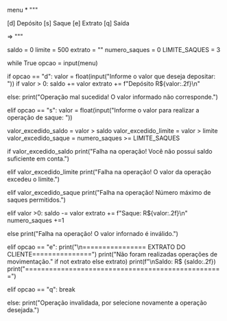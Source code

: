 menu * """

[d] Depósito
[s] Saque
[e] Extrato 
[q] Saída 

=> """

saldo = 0 
limite = 500
extrato = ""
numero_saques = 0
LIMITE_SAQUES = 3 

while True 
opcao = input(menu)

if opcao == "d":
    valor = float(input("Informe o valor que deseja depositar: "))
    if valor > 0:
    saldo += valor 
    extrato += f"Depósito R${valor:.2f}\n"

   else: 
     print("Operação mal sucedida! O valor informado não corresponde.")

elif opcao == "s":
    valor = float(input("Informe o valor para realizar a operação de saque: "))


  valor_excedido_saldo = valor > saldo 
  valor_excedido_limite = valor > limite 
  valor_excedido_saque = numero_saques >= LIMITE_SAQUES

  if valor_excedido_saldo
        print("Falha na operação! Você não possui saldo suficiente em conta.")

  elif valor_excedido_limite
        print("Falha na operação! O valor da operação excedeu o limite.") 

  elif valor_excedido_saque
        print("Falha na operação! Número máximo de saques permitidos.")

  elif valor >0:
      saldo -= valor 
      extrato += f"Saque: R${valor:.2f}\n"
      numero_saques +=1 

  else
     print("Falha na operação! O valor infornado é inválido.")

  elif opcao == "e":
       print("\n================ EXTRATO DO CLIENTE===============")
       print("Não foram realizadas operações de movimentação." if not extrato else extrato)
       print(f"\nSaldo: R$ {saldo:.2f})
       print("==================================================")

elif opcao == "q":
    break 

else:
   print("Operação invalidada, por selecione novamente a operação desejada.")
     


     

   
